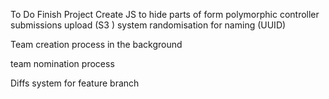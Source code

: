 To Do
Finish Project Create 
JS to hide parts of form
polymorphic controller submissions
upload (S3 ) system
randomisation for naming (UUID)

Team creation process in the background

team nomination process

Diffs system for feature branch

